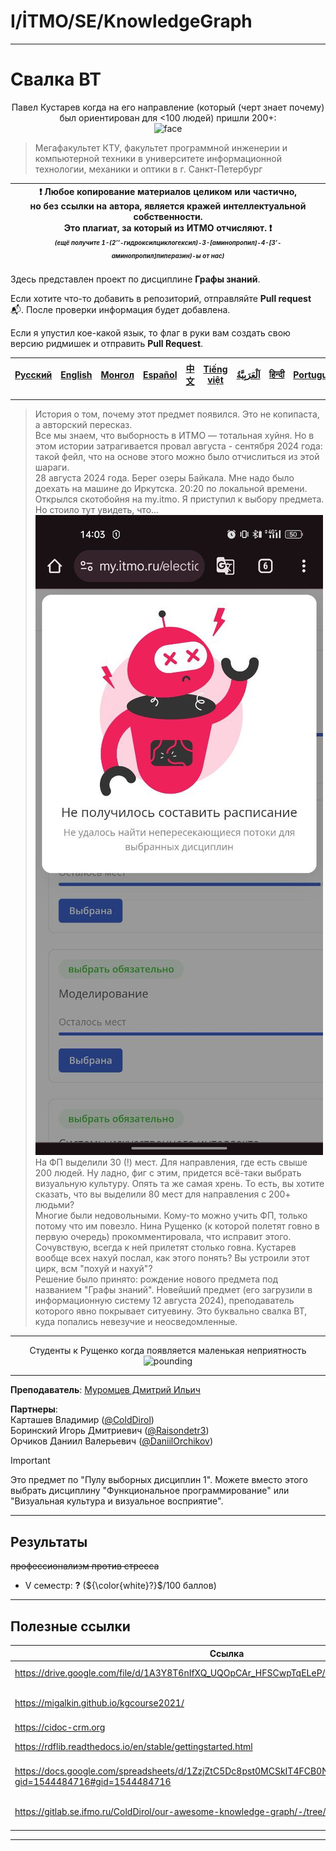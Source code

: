 # I/İTMO/SE/KnowledgeGraph

---
# Свалка ВТ

<p align="center">
Павел Кустарев когда на его направление (который (черт знает почему) был ориентирован для <100 людей) пришли 200+:<br>
    <img src="https://i.giphy.com/media/v1.Y2lkPTc5MGI3NjExZTMwaHJrZnJhM2x1bnNjM3NmcnduODRvNHcxNTdqdjVzeG82ajhrciZlcD12MV9pbnRlcm5hbF9naWZfYnlfaWQmY3Q9Zw/3o72F8t9TDi2xVnxOE/giphy.gif" alt="face"/>
</p>

> Мегафакультет КТУ, факультет программной инженерии и компьютерной техники в университете информационной технологии, механики и оптики в г. Санкт-Петербург

| :exclamation: <b>Любое копирование материалов целиком или частично,<br>но без ссылки на автора, является кражей интеллектуальной собственности.<br>Это плагиат, за который из ИТМО отчисляют.</b> :exclamation:<br><sub><sup><i>(ещё получите 1-(2’’-гидроксилциклогексил)-3-[аминопропил]-4-[3’-аминопропил]пиперазин)-ы от нас)</sup></sub></b> |
|---------------------------------------------------------------------------------------------------------------------------------------------------------------------------------------------------------------------------------------------------------------------------------------------------------------------------------------------------|

Здесь представлен проект по дисциплине **Графы знаний**.

Если хотите что-то добавить в репозиторий, отправляйте **Pull request** :mailbox_with_mail:. После проверки информация будет добавлена.

Если я упустил кое-какой язык, то флаг в руки вам создать свою версию ридмишек и отправить **Pull Request**.

| [<strong>Русский</strong>](https://github.com/XVIIStarPlatinum/itmo/blob/master/Software%20Engineering/Knowledge%20Graphs/README.md) | [<strong>English</strong>](https://github.com/XVIIStarPlatinum/itmo/blob/master/Software%20Engineering/Knowledge%20Graphs/.docs/README_EN.md) | [<strong>Монгол</strong>](https://github.com/XVIIStarPlatinum/itmo/blob/master/Software%20Engineering/Knowledge%20Graphs/.docs/README_MN.md) | [<strong>Español</strong>](https://github.com/XVIIStarPlatinum/itmo/blob/master/Software%20Engineering/Knowledge%20Graphs/.docs/README_ES.md) | [<strong>中文</strong>](https://github.com/XVIIStarPlatinum/itmo/blob/master/Software%20Engineering/Knowledge%20Graphs/.docs/README_CN.md) | [<strong>Tiếng việt</strong>](https://github.com/XVIIStarPlatinum/itmo/blob/master/Software%20Engineering/Knowledge%20Graphs/.docs/README_VN.md) | [<strong><p dir="rtl" lang="ar">اَلْعَرَبِيَّةُ</p></strong>](https://github.com/XVIIStarPlatinum/itmo/blob/master/Software%20Engineering/Knowledge%20Graphs/.docs/README_AR.md) | [<strong>हिन्दी</strong>](https://github.com/XVIIStarPlatinum/itmo/blob/master/Software%20Engineering/Knowledge%20Graphs/.docs/README_IN.md) | [<strong>Português</strong>](https://github.com/XVIIStarPlatinum/itmo/blob/master/Software%20Engineering/Knowledge%20Graphs/.docs/README_PT.md) |
|--------------------------------------------------------------------------------------------------------------------------------------|-----------------------------------------------------------------------------------------------------------------------------------------------|----------------------------------------------------------------------------------------------------------------------------------------------|-----------------------------------------------------------------------------------------------------------------------------------------------|------------------------------------------------------------------------------------------------------------------------------------------|--------------------------------------------------------------------------------------------------------------------------------------------------|----------------------------------------------------------------------------------------------------------------------------------------------------------------------------------|----------------------------------------------------------------------------------------------------------------------------------------------|-------------------------------------------------------------------------------------------------------------------------------------------------|
---
> История о том, почему этот предмет появился. Это не копипаста, а авторский пересказ.\
> Все мы знаем, что выборность в ИТМО — тотальная хуйня. Но в этом истории затрагивается провал августа - сентября 2024 года: такой фейл, что на основе этого можно было отчислиться из этой шараги.\
> 28 августа 2024 года. Берег озеры Байкала. Мне надо было доехать на машине до Иркутска. 20:20 по локальной времени. Открылся скотобойня на my.itmo. Я приступил к выбору предмета. Но стоило тут увидеть, что...
> ![fuck.](/img/pics/photo_2024-11-04_18-56-22.jpg)\
> На ФП выделили 30 (!) мест. Для направления, где есть свыше 200 людей. Ну ладно, фиг с этим, придется всё-таки выбрать визуальную культуру. Опять та же самая хрень. То есть, вы хотите сказать, что вы выделили 80 мест для направления с 200+ людьми?\
> Многие были недовольными. Кому-то можно учить ФП, только потому что им повезло. Нина Рущенко (к которой полетят говно в первую очередь) прокомментировала, что исправит этого. Сочувствую, всегда к ней прилетят столько говна. Кустарев вообще всех нахуй послал, как этого понять? Вы устроили этот цирк, всм "похуй и нахуй"?\
> Решение было принято: рождение нового предмета под названием "Графы знаний". Новейший предмет (его загрузили в информационную систему 12 августа 2024), преподаватель которого явно покрывает ситуевину. Это буквально свалка ВТ, куда попались невезучие и неосведомленные.
---
<p align="center">
    Студенты к Рущенко когда появляется маленькая неприятность <br>
    <img src="https://i.giphy.com/media/v1.Y2lkPTc5MGI3NjExZHN5amk0aXNoNXB3dTMwdWQ0YjEyOGQ4YjJrMHRuZjJ5dTdjMzlnYyZlcD12MV9pbnRlcm5hbF9naWZfYnlfaWQmY3Q9Zw/Xxe6Qpj9zKaIWA15zh/giphy.gif" alt="pounding"/>
</p>

---

**Преподаватель**: [Муромцев Дмитрий Ильич](https://my.itmo.ru/persons/125197)

**Партнеры**:\
Карташев Владимир ([@ColdDirol](https://github.com/ColdDirol)) \
Боринский Игорь Дмитриевич ([@Raisondetr3](https://github.com/Raisondetr3))\
Орчиков Даниил Валерьевич ([@DaniilOrchikov](https://github.com/DaniilOrchikov))

> [!IMPORTANT]
> Это предмет по "Пулу выборных дисциплин 1". Можете вместо этого выбрать дисциплину "Функциональное программирование" или "Визуальная культура и визуальное восприятие".

---
## Результаты
<s>профессионализм против стресса</s>
- V семестр: **?** (${\color{white}?}$/100 баллов)

---
## Полезные ссылки <a name="links"></a>
| Ссылка                                                                                                                 | Описание                       |
|------------------------------------------------------------------------------------------------------------------------|--------------------------------|
| https://drive.google.com/file/d/1A3Y8T6nIfXQ_UQOpCAr_HFSCwpTqELeP/view                                                 | Туториал по Protégé            |
| https://migalkin.github.io/kgcourse2021/                                                                               | Онлайн-курс по графам знаний   |
| https://cidoc-crm.org                                                                                                  | CIDOC                          |
| https://rdflib.readthedocs.io/en/stable/gettingstarted.html                                                            | Документация к rdflib          |
| https://docs.google.com/spreadsheets/d/1ZzjZtC5Dc8pst0MCSkIT4FCB0NbCWfbNVTn5EUrxlyI/edit?gid=1544484716#gid=1544484716 | Темы для онтологии, осень 2024 |
| https://gitlab.se.ifmo.ru/ColdDirol/our-awesome-knowledge-graph/-/tree/master                                          | Репозитория нашего проекта     |

---
